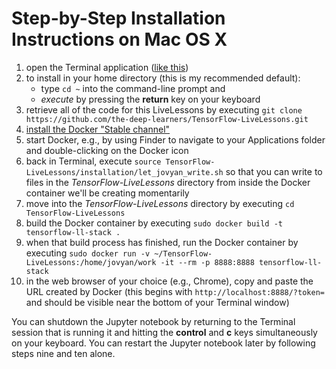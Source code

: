 # Step-by-Step Installation Instructions on Mac OS X

1. open the Terminal application ([like this](http://www.wikihow.com/Open-a-Terminal-Window-in-Mac))
2. to install in your home directory (this is my recommended default):
	* type `cd ~` into the command-line prompt and 
	* *execute* by pressing the **return** key on your keyboard
3. retrieve all of the code for this LiveLessons by executing `git clone https://github.com/the-deep-learners/TensorFlow-LiveLessons.git`
4. [install the Docker "Stable channel"](https://docs.docker.com/docker-for-mac/install/)
5. start Docker, e.g., by using Finder to navigate to your Applications folder and double-clicking on the Docker icon
6. back in Terminal, execute `source TensorFlow-LiveLessons/installation/let_jovyan_write.sh` so that you can write to files in the *TensorFlow-LiveLessons* directory from inside the Docker container we'll be creating momentarily 
7. move into the *TensorFlow-LiveLessons* directory by executing `cd TensorFlow-LiveLessons`
8. build the Docker container by executing `sudo docker build -t tensorflow-ll-stack .`
9. when that build process has finished, run the Docker container by executing `sudo docker run -v ~/TensorFlow-LiveLessons:/home/jovyan/work -it --rm -p 8888:8888 tensorflow-ll-stack`
10. in the web browser of your choice (e.g., Chrome), copy and paste the URL created by Docker (this begins with `http://localhost:8888/?token=` and should be visible near the bottom of your Terminal window) 

You can shutdown the Jupyter notebook by returning to the Terminal session that is running it and hitting the **control** and **c** keys simultaneously on your keyboard. You can restart the Jupyter notebook later by following steps nine and ten alone. 
